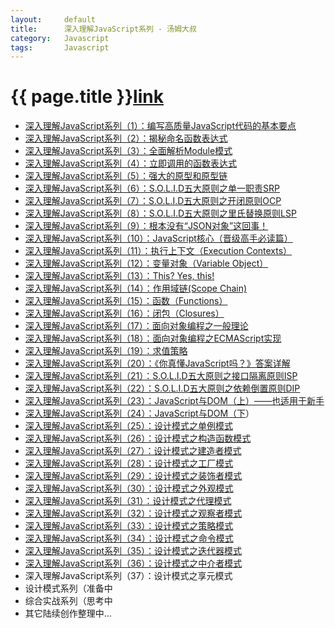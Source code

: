 ```yaml
---
layout:     default
title:      深入理解JavaScript系列 - 汤姆大叔
category:   Javascript
tags:       Javascript
---
```


# {{ page.title }}[link](http://www.cnblogs.com/TomXu/archive/2011/12/15/2288411.html)

* [深入理解JavaScript系列（1）：编写高质量JavaScript代码的基本要点](http://www.cnblogs.com/TomXu/archive/2011/12/28/2286877.html)
* [深入理解JavaScript系列（2）：揭秘命名函数表达式](http://www.cnblogs.com/TomXu/archive/2011/12/29/2290308.html)
* [深入理解JavaScript系列（3）：全面解析Module模式](http://www.cnblogs.com/TomXu/archive/2011/12/30/2288372.html)
* [深入理解JavaScript系列（4）：立即调用的函数表达式](http://www.cnblogs.com/TomXu/archive/2011/12/31/2289423.html)
* [深入理解JavaScript系列（5）：强大的原型和原型链](http://www.cnblogs.com/TomXu/archive/2012/01/05/2305453.html)
* [深入理解JavaScript系列（6）：S.O.L.I.D五大原则之单一职责SRP](http://www.cnblogs.com/TomXu/archive/2012/01/06/2305513.html)
* [深入理解JavaScript系列（7）：S.O.L.I.D五大原则之开闭原则OCP](http://www.cnblogs.com/TomXu/archive/2012/01/09/2306329.html)
* [深入理解JavaScript系列（8）：S.O.L.I.D五大原则之里氏替换原则LSP](http://www.cnblogs.com/TomXu/archive/2012/01/10/2310244.html)
* [深入理解JavaScript系列（9）：根本没有&ldquo;JSON对象&rdquo;这回事！](http://www.cnblogs.com/TomXu/archive/2012/01/11/2311956.html)
* [深入理解JavaScript系列（10）：JavaScript核心（晋级高手必读篇）](http://www.cnblogs.com/TomXu/archive/2012/01/12/2308594.html)
* [深入理解JavaScript系列（11）：执行上下文（Execution Contexts）](http://www.cnblogs.com/TomXu/archive/2012/01/13/2308101.html)
* [深入理解JavaScript系列（12）：变量对象（Variable Object）](http://www.cnblogs.com/TomXu/archive/2012/01/16/2309728.html)
* [深入理解JavaScript系列（13）：This? Yes, this!](http://www.cnblogs.com/TomXu/archive/2012/01/17/2310479.html)
* [深入理解JavaScript系列（14）：作用域链(Scope Chain)](http://www.cnblogs.com/TomXu/archive/2012/01/18/2312463.html)
* [深入理解JavaScript系列（15）：函数（Functions）](http://www.cnblogs.com/TomXu/archive/2012/01/30/2326372.html)
* [深入理解JavaScript系列（16）：闭包（Closures）](http://www.cnblogs.com/TomXu/archive/2012/01/31/2330252.html)
* [深入理解JavaScript系列（17）：面向对象编程之一般理论](http://www.cnblogs.com/TomXu/archive/2012/02/03/2330295.html)
* [深入理解JavaScript系列（18）：面向对象编程之ECMAScript实现](http://www.cnblogs.com/TomXu/archive/2012/02/06/2330609.html)
* [深入理解JavaScript系列（19）：求值策略](http://www.cnblogs.com/TomXu/archive/2012/02/08/2341439.html)
* [深入理解JavaScript系列（20）：《你真懂JavaScript吗？》答案详解](http://www.cnblogs.com/TomXu/archive/2012/02/10/2342098.html)
* [深入理解JavaScript系列（21）：S.O.L.I.D五大原则之接口隔离原则ISP](http://www.cnblogs.com/TomXu/archive/2012/02/14/2330137.html)
* [深入理解JavaScript系列（22）：S.O.L.I.D五大原则之依赖倒置原则DIP](http://www.cnblogs.com/TomXu/archive/2012/02/15/2330143.html)
* [深入理解JavaScript系列（23）：JavaScript与DOM（上）&mdash;&mdash;也适用于新手](http://www.cnblogs.com/TomXu/archive/2012/02/16/2351331.html)
* [深入理解JavaScript系列（24）：JavaScript与DOM（下</a>）</li>](http://www.cnblogs.com/TomXu/archive/2012/02/17/2351938.html)
* [深入理解JavaScript系列（25）：设计模式之单例模式](http://www.cnblogs.com/TomXu/archive/2012/02/20/2352817.html)
* [深入理解JavaScript系列（26）：设计模式之构造函数模式](http://www.cnblogs.com/TomXu/archive/2012/02/21/2352994.html)
* [深入理解JavaScript系列（27）：设计模式之建造者模式](http://www.cnblogs.com/TomXu/archive/2012/02/22/2353341.html)
* [深入理解JavaScript系列（28）：设计模式之工厂模式](http://www.cnblogs.com/TomXu/archive/2012/02/23/2353389.html)
* [深入理解JavaScript系列（29）：设计模式之装饰者模式](http://www.cnblogs.com/TomXu/archive/2012/02/24/2353434.html)
* [深入理解JavaScript系列（30）：设计模式之外观模式](http://www.cnblogs.com/TomXu/archive/2012/02/28/2353448.html)
* [深入理解JavaScript系列（31）：设计模式之代理模式](http://www.cnblogs.com/TomXu/archive/2012/02/29/2354979.html)
* [深入理解JavaScript系列（32）：设计模式之观察者模式](http://www.cnblogs.com/TomXu/archive/2012/03/02/2355128.html)
* [深入理解JavaScript系列（33）：设计模式之策略模式](http://www.cnblogs.com/TomXu/archive/2012/03/05/2358552.html)
* [深入理解JavaScript系列（34）：设计模式之命令模式](http://www.cnblogs.com/TomXu/archive/2012/03/08/2358593.html)
* [深入理解JavaScript系列（35）：设计模式之迭代器模式](http://www.cnblogs.com/TomXu/archive/2012/03/09/2358903.html)
* [深入理解JavaScript系列（36）：设计模式之中介者模式](http://www.cnblogs.com/TomXu/archive/2012/03/13/2374789.html)
* 深入理解JavaScript系列（37）：设计模式之享元模式
* 设计模式系列（准备中
* 综合实战系列（思考中
* 其它陆续创作整理中...